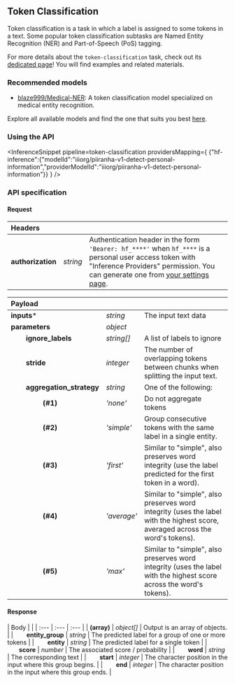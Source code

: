<!---
This markdown file has been generated from a script. Please do not edit it directly.
For more details, check out:
- the `generate.ts` script: https://github.com/huggingface/hub-docs/blob/main/scripts/inference-providers/scripts/generate.ts
- the task template defining the sections in the page: https://github.com/huggingface/hub-docs/tree/main/scripts/inference-providers/templates/task/token-classification.handlebars
- the input jsonschema specifications used to generate the input markdown table: https://github.com/huggingface/huggingface.js/blob/main/packages/tasks/src/tasks/token-classification/spec/input.json
- the output jsonschema specifications used to generate the output markdown table: https://github.com/huggingface/huggingface.js/blob/main/packages/tasks/src/tasks/token-classification/spec/output.json
- the snippets used to generate the example:
  - curl: https://github.com/huggingface/huggingface.js/blob/main/packages/tasks/src/snippets/curl.ts
  - python: https://github.com/huggingface/huggingface.js/blob/main/packages/tasks/src/snippets/python.ts
  - javascript: https://github.com/huggingface/huggingface.js/blob/main/packages/tasks/src/snippets/js.ts
- the "tasks" content for recommended models: https://huggingface.co/api/tasks
--->

## Token Classification

Token classification is a task in which a label is assigned to some tokens in a text. Some popular token classification subtasks are Named Entity Recognition (NER) and Part-of-Speech (PoS) tagging.

<Tip>

For more details about the `token-classification` task, check out its [dedicated page](https://huggingface.co/tasks/token-classification)! You will find examples and related materials.

</Tip>

### Recommended models

- [blaze999/Medical-NER](https://huggingface.co/blaze999/Medical-NER): A token classification model specialized on medical entity recognition.

Explore all available models and find the one that suits you best [here](https://huggingface.co/models?inference=warm&pipeline_tag=token-classification&sort=trending).

### Using the API


<InferenceSnippet
    pipeline=token-classification
    providersMapping={ {"hf-inference":{"modelId":"iiiorg/piiranha-v1-detect-personal-information","providerModelId":"iiiorg/piiranha-v1-detect-personal-information"}} }
/>



### API specification

#### Request

| Headers |   |    |
| :--- | :--- | :--- |
| **authorization** | _string_ | Authentication header in the form `'Bearer: hf_****'` when `hf_****` is a personal user access token with "Inference Providers" permission. You can generate one from [your settings page](https://huggingface.co/settings/tokens/new?ownUserPermissions=inference.serverless.write&tokenType=fineGrained). |


| Payload |  |  |
| :--- | :--- | :--- |
| **inputs*** | _string_ | The input text data |
| **parameters** | _object_ |  |
| **&nbsp;&nbsp;&nbsp;&nbsp;&nbsp;&nbsp;&nbsp;&nbsp;ignore_labels** | _string[]_ | A list of labels to ignore |
| **&nbsp;&nbsp;&nbsp;&nbsp;&nbsp;&nbsp;&nbsp;&nbsp;stride** | _integer_ | The number of overlapping tokens between chunks when splitting the input text. |
| **&nbsp;&nbsp;&nbsp;&nbsp;&nbsp;&nbsp;&nbsp;&nbsp;aggregation_strategy** | _string_ | One of the following: |
| **&nbsp;&nbsp;&nbsp;&nbsp;&nbsp;&nbsp;&nbsp;&nbsp;&nbsp;&nbsp;&nbsp;&nbsp;&nbsp;&nbsp;&nbsp;&nbsp;&nbsp;(#1)** | _&#x27;none&#x27;_ | Do not aggregate tokens |
| **&nbsp;&nbsp;&nbsp;&nbsp;&nbsp;&nbsp;&nbsp;&nbsp;&nbsp;&nbsp;&nbsp;&nbsp;&nbsp;&nbsp;&nbsp;&nbsp;&nbsp;(#2)** | _&#x27;simple&#x27;_ | Group consecutive tokens with the same label in a single entity. |
| **&nbsp;&nbsp;&nbsp;&nbsp;&nbsp;&nbsp;&nbsp;&nbsp;&nbsp;&nbsp;&nbsp;&nbsp;&nbsp;&nbsp;&nbsp;&nbsp;&nbsp;(#3)** | _&#x27;first&#x27;_ | Similar to "simple", also preserves word integrity (use the label predicted for the first token in a word). |
| **&nbsp;&nbsp;&nbsp;&nbsp;&nbsp;&nbsp;&nbsp;&nbsp;&nbsp;&nbsp;&nbsp;&nbsp;&nbsp;&nbsp;&nbsp;&nbsp;&nbsp;(#4)** | _&#x27;average&#x27;_ | Similar to "simple", also preserves word integrity (uses the label with the highest score, averaged across the word's tokens). |
| **&nbsp;&nbsp;&nbsp;&nbsp;&nbsp;&nbsp;&nbsp;&nbsp;&nbsp;&nbsp;&nbsp;&nbsp;&nbsp;&nbsp;&nbsp;&nbsp;&nbsp;(#5)** | _&#x27;max&#x27;_ | Similar to "simple", also preserves word integrity (uses the label with the highest score across the word's tokens). |


#### Response

| Body |  |
| :--- | :--- | :--- |
| **(array)** | _object[]_ | Output is an array of objects. |
| **&nbsp;&nbsp;&nbsp;&nbsp;&nbsp;&nbsp;&nbsp;&nbsp;entity_group** | _string_ | The predicted label for a group of one or more tokens |
| **&nbsp;&nbsp;&nbsp;&nbsp;&nbsp;&nbsp;&nbsp;&nbsp;entity** | _string_ | The predicted label for a single token |
| **&nbsp;&nbsp;&nbsp;&nbsp;&nbsp;&nbsp;&nbsp;&nbsp;score** | _number_ | The associated score / probability |
| **&nbsp;&nbsp;&nbsp;&nbsp;&nbsp;&nbsp;&nbsp;&nbsp;word** | _string_ | The corresponding text |
| **&nbsp;&nbsp;&nbsp;&nbsp;&nbsp;&nbsp;&nbsp;&nbsp;start** | _integer_ | The character position in the input where this group begins. |
| **&nbsp;&nbsp;&nbsp;&nbsp;&nbsp;&nbsp;&nbsp;&nbsp;end** | _integer_ | The character position in the input where this group ends. |


